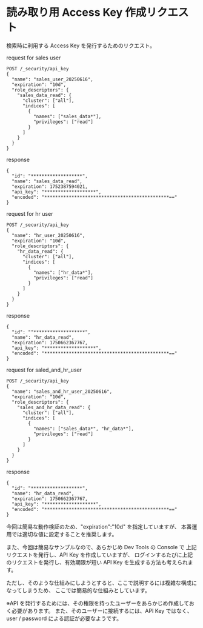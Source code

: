 # 読み取り用 Access Key 作成リクエスト

検索時に利用する Access Key を発行するためのリクエスト。

request for sales user

```
POST /_security/api_key
{
  "name": "sales_user_20250616",
  "expiration": "10d",
  "role_descriptors": {
    "sales_data_read": {
      "cluster": ["all"],
      "indices": [
        {
          "names": ["sales_data*"],
          "privileges": ["read"]
        }
      ]
    }
  }
}
```

response

```
{
  "id": "*******************",
  "name": "sales_data_read",
  "expiration": 1752387594021,
  "api_key": "*******************",
  "encoded": "**********************************************=="
}
```

request for hr user

```
POST /_security/api_key
{
  "name": "hr_user_20250616",
  "expiration": "10d",
  "role_descriptors": {
    "hr_data_read": {
      "cluster": ["all"],
      "indices": [
        {
          "names": ["hr_data*"],
          "privileges": ["read"]
        }
      ]
    }
  }
}
```

response

```
{
  "id": ""*******************",
  "name": "hr_data_read",
  "expiration": 1750662367767,
  "api_key": "*******************",
  "encoded": "**********************************************=="
}
```

request for saled_and_hr_user

```
POST /_security/api_key
{
  "name": "sales_and_hr_user_20250616",
  "expiration": "10d",
  "role_descriptors": {
    "sales_and_hr_data_read": {
      "cluster": ["all"],
      "indices": [
        {
          "names": ["sales_data*", "hr_data*"],
          "privileges": ["read"]
        }
      ]
    }
  }
}
```

response

```
{
  "id": "*******************",
  "name": "hr_data_read",
  "expiration": 1750662367767,
  "api_key": "*******************",
  "encoded": "**********************************************=="
}
```



今回は簡易な動作検証のため、"expiration":"10d" を指定していますが、
本番運用では適切な値に設定することを推奨します。

また、今回は簡易なサンプルなので、あらかじめ Dev Tools の Console で
上記リクエストを発行し、API Key を作成していますが、
ログインするたびに上記のリクエストを発行し、有効期限が短い API Key を生成する方法も考えられます。

ただし、そのような仕組みにしようとすると、ここで説明するには複雑な構成になってしまうため、
ここでは簡易的な仕組みとしています。


※API を発行するためには、その権限を持ったユーザーをあらかじめ作成しておく必要があります。
また、そのユーザーに接続するには、API Key ではなく、user / password による認証が必要なようです。

